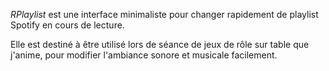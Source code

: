 *RPlaylist* est une interface minimaliste pour changer rapidement de playlist Spotify en cours de lecture.

Elle est destiné à être utilisé lors de séance de jeux de rôle sur table que j'anime, pour modifier l'ambiance sonore et musicale facilement.